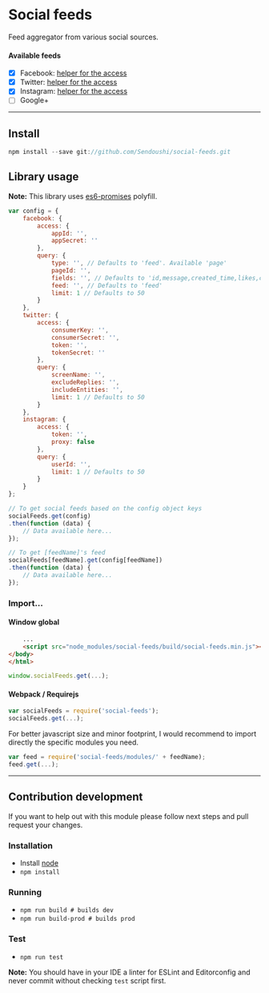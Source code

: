 # Social feeds

Feed aggregator from various social sources.

#### Available feeds
- [x] Facebook: [helper for the access](https://www.slickremix.com/docs/how-to-get-api-keys-and-tokens-for-twitter/)
- [x] Twitter: [helper for the access](https://developers.facebook.com/quickstarts/)
- [x] Instagram: [helper for the access](https://medium.com/@bkwebster/how-to-get-instagram-api-access-token-and-fix-your-broken-feed-c8ad470e3f02#.26agswzvx)
- [ ] Google+

---

## Install
```js
npm install --save git://github.com/Sendoushi/social-feeds.git
```

## Library usage

**Note:** This library uses [es6-promises](https://github.com/stefanpenner/es6-promise#readme) polyfill.

```js
var config = {
    facebook: {
        access: {
            appId: '',
            appSecret: ''
        },
        query: {
            type: '', // Defaults to 'feed'. Available 'page'
            pageId: '',
            fields: '', // Defaults to 'id,message,created_time,likes,comments'
            feed: '', // Defaults to 'feed'
            limit: 1 // Defaults to 50
        }
    },
    twitter: {
        access: {
            consumerKey: '',
            consumerSecret: '',
            token: '',
            tokenSecret: ''
        },
        query: {
            screenName: '',
            excludeReplies: '',
            includeEntities: '',
            limit: 1 // Defaults to 50
        }
    },
    instagram: {
        access: {
            token: '',
            proxy: false
        },
        query: {
            userId: '',
            limit: 1 // Defaults to 50
        }
    }  
};

// To get social feeds based on the config object keys
socialFeeds.get(config)
.then(function (data) {
    // Data available here...
});

// To get [feedName]'s feed
socialFeeds[feedName].get(config[feedName])
.then(function (data) {
    // Data available here...
});
```

### Import...
#### Window global
```html
    ...
    <script src="node_modules/social-feeds/build/social-feeds.min.js"></script>
</body>
</html>
```
```js
window.socialFeeds.get(...);
```

#### Webpack / Requirejs
```js
var socialFeeds = require('social-feeds');
socialFeeds.get(...);
```

For better javascript size and minor footprint, I would recommend to import directly the specific modules you need.

```js
var feed = require('social-feeds/modules/' + feedName);
feed.get(...);
```

---

## Contribution development

If you want to help out with this module please follow next steps and pull request your changes.

### Installation

- Install [node](http://nodejs.org)
- `npm install`

### Running
- `npm run build # builds dev`
- `npm run build-prod # builds prod`

### Test

- `npm run test`

**Note:** You should have in your IDE a linter for ESLint and Editorconfig and never commit without checking `test` script first.
